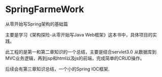 # SpringFarmeWork
从零开始写Spring架构的基础篇

主要是学习《架构探险-从零开始写Java Web框架》这本书中，具体项目的实践。

此工程的是第一和第二章知识的一个总结，主要是结合servlet3.0 从数据库到MVC业务逻辑，再到jsp和html以及js的前端，完成简单的CRUD操作。 

后续会有第三章知识总结，一个小的Spring IOC框架.  
 
